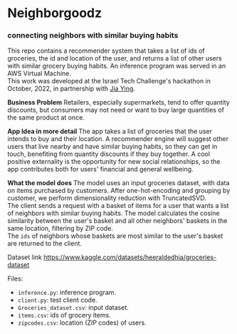 # Neighborgoodz
### connecting neighbors with similar buying habits

This repo contains a recommender system that takes a list of ids of groceries, the id and location of the user, and returns a list of other users with similar grocery buying habits. An inference program was served in an AWS Virtual Machine.  
This work was developed at the Israel Tech Challenge's hackathon in October, 2022, in partnership with [Jia Ying](https://www.linkedin.com/in/jia-ying-25a61418/).

**Business Problem**
Retailers, especially supermarkets, tend to offer quantity discounts, but consumers may not need or want to buy large quantities of the same product at once.

**App Idea in more detail**
The app takes a list of groceries that the user intends to buy and their location. A recommender engine will suggest other users that live nearby and have similar buying habits, so they can get in touch, benefiting from quantity discounts if they buy together.
A cool positive externality is the opportunity for new social relationships, so the app contributes both for users' financial and general wellbeing. 

**What the model does**
The model uses an input groceries dataset, with data on items purchased by customers. After one-hot-encoding and grouping by customer, we perform dimensionality reduction with TruncatedSVD.  
The client sends a request with a basket of items for a user that wants a list of neighbors with similar buying habits. The model calculates the cosine similarity between the user's basket and all other neighbors' baskets in the same location, filtering by ZIP code.  
The `ids` of neighbors whose baskets are most similar to the user's basket are returned to the client.

Dataset link
https://www.kaggle.com/datasets/heeraldedhia/groceries-dataset

Files:  
- `inference.py`: inference program.  
- `client.py`: test client code.  
- `Groceries_dataset.csv`: input dataset.  
- `items.csv`: ids of grocery items.  
- `zipcodes.csv`: location (ZIP codes) of users.